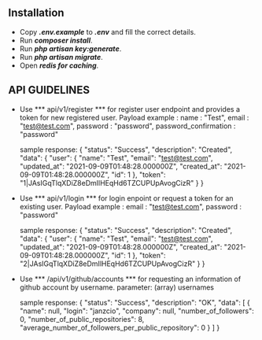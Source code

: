 ## Installation

- Copy ***.env.example*** to ***.env*** and fill the correct details.
- Run ***composer install***.
- Run ***php artisan key:generate***.
- Run ***php artisan migrate***.
- Open ***redis for caching***.

## API GUIDELINES 

- Use *** api/v1/register *** for register user endpoint and provides a token for new registered user.
	Payload example :
		name : "Test",
		email : "test@test.com",
		password : "password",
		password_confirmation : "password"

	sample response:
		{
		    "status": "Success",
		    "description": "Created",
		    "data": {
		        "user": {
		            "name": "Test",
		            "email": "test@test.com",
		            "updated_at": "2021-09-09T01:48:28.000000Z",
		            "created_at": "2021-09-09T01:48:28.000000Z",
		            "id": 1
		        },
		        "token": "1|JAsIGqTlqXDiZ8eDmIlHEqHd6TZCUPUpAvogCizR"
		    }
		}


- Use *** api/v1/login *** for login enpoint or request a token for an existing user.
	Payload example :
		email : "test@test.com",
		password : "password"


	sample response:
		{
		    "status": "Success",
		    "description": "Created",
		    "data": {
		        "user": {
		            "name": "Test",
		            "email": "test@test.com",
		            "updated_at": "2021-09-09T01:48:28.000000Z",
		            "created_at": "2021-09-09T01:48:28.000000Z",
		            "id": 1
		        },
		        "token": "2|JAsIGqTlqXDiZ8eDmIlHEqHd6TZCUPUpAvogCizR"
		    }
		}

- Use *** /api/v1/github/accounts *** for requesting an information of github account by username.
	parameter:
		(array) usernames

	sample response:
		{
		    "status": "Success",
		    "description": "OK",
		    "data": [
		        {
		            "name": null,
		            "login": "janzcio",
		            "company": null,
		            "number_of_followers": 0,
		            "number_of_public_repositories": 8,
		            "average_number_of_followers_per_public_repository": 0
		        }
		    ]
		}